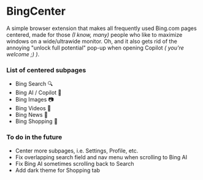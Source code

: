 # BingCenter
A simple browser extension that makes all frequently used Bing.com pages centered, made for those *(I know, many)* people who like to maximize windows on a wide/ultrawide monitor. Oh, and it also gets rid of the annoying "unlock full potential" pop-up when opening Copilot *( you're welcome ;) )*.
### List of centered subpages
- Bing Search 🔍
- Bing AI / Copilot 🧠
- Bing Images 📷
- Bing Videos 🎥
- Bing News 📰
- Bing Shopping 🛒

### To do in the future
- Center more subpages, i.e. Settings, Profile, etc.
- Fix overlapping search field and nav menu when scrolling to Bing AI
- Fix Bing AI sometimes scrolling back to Search
- Add dark theme for Shopping tab
